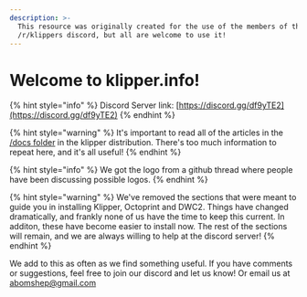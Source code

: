 ```yaml
---
description: >-
  This resource was originally created for the use of the members of the
  /r/klippers discord, but all are welcome to use it!
---
```


# Welcome to klipper.info!

{% hint style="info" %}
Discord Server link: [https://discord.gg/df9yTE2](https://discord.gg/df9yTE2)
{% endhint %}

{% hint style="warning" %}
It's important to read all of the articles in the [/docs folder](https://github.com/KevinOConnor/klipper/tree/master/docs) in the klipper distribution. There's too much information to repeat here, and it's all useful!
{% endhint %}

{% hint style="info" %}
We got the logo from a github thread where people have been discussing possible logos.
{% endhint %}

{% hint style="warning" %}
We've removed the sections that were meant to guide you in installing Klipper, Octoprint and DWC2. Things have changed dramatically, and frankly none of us have the time to keep this current. In additon, these have become easier to install now. The rest of the sections will remain, and we are always willing to help at the discord server!
{% endhint %}

We add to this as often as we find something useful. If you have comments or suggestions, feel free to join our discord and let us know! Or email us at abomshep@gmail.com
